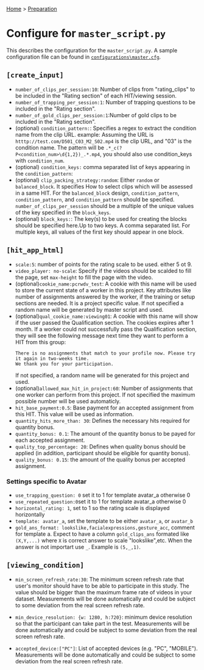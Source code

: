 [Home](../README.md) > [Preparation](preparation.md) 

# Configure for `master_script.py`
 
This describes the configuration for the `master_script.py`. A sample configuration file can be found in [`configurations\master.cfg`](.\src\configurations\master.cfg).
 
## `[create_input]`

* `number_of_clips_per_session:10`: Number of clips from "rating_clips" to be included in the "Rating section" of each HIT/viewing session. 
* `number_of_trapping_per_session:1`: Number of trapping questions to be included in the "Rating section".
* `number_of_gold_clips_per_session:1`:Number of gold clips to be included in the "Rating section".
* (optional)  `condition_pattern:`: Specifies a regex to extract the condition name from the clip URL. example: 
Assuming the URL is `htttp://test.com/D501_C03_M2_S02.mp4` is the clip URL, and "03" is the condition name. 
The pattern will be `.*_c(?P<condition_num>\d{1,2})_.*.mp4`, you should also use condition_keys with `condition_num`.
* (optional)  `condition_keys:` comma separated list of keys appearing in the `condition_pattern`:
* (optional)  `clip_packing_strategy:random`: Either `random` or `balanced_block`. It specifies How to select clips 
which will be assessed in a same HIT. For the `balanced_block` design, `condition_pattern`, `condition_pattern`, and
 `condition_pattern` should be specified.  `number_of_clips_per_session` should be a multiple of the unique values of the 
 key specified in the `block_keys`. 
* (optional)  `block_keys:`:  The key(s) to be used for creating the blocks should be specified here.Up to two keys. 
A comma separated list. For multiple keys, all values of the first key should appear in one block.


## `[hit_app_html]` 
* `scale:5`: number of points for the rating scale to be used. either 5 ot 9.
* `video_player: no-scale`: Specify if the videos should be scalded to fill the page, set `max-height` to fill the page with the video.  
* (optional)`cookie_name:pcrwdv_test`: A cookie with this name will be used to store the current state of a worker in this project.
 Key attributes like number of assignments answered by the worker, if the training or setup sections are needed. 
 It is a project specific value. If not specified a random name will be generated by master script and used.
* (optional)`qual_cookie_name:viewing01`: A cookie with this name will show if the user passed the Qualification section.
The cookies expires after 1 month. If a worker could not successfully pass the Qualification section, they will see the 
following message next time they want to perform a HIT from this group:
    ````text
    There is no assignments that match to your profile now. Please try it again in two-weeks time.
    We thank you for your participation.
    ````
    If not specified, a random name will be generated for this project and used.
* (optional)`allowed_max_hit_in_project:60`: Number of assignments that one worker can perform from this project. 
If not specified the maximum possible number will be used automaticly.
* `hit_base_payment:0.5`: Base payment for an accepted assignment from this HIT. This value will be used as information.
* `quantity_hits_more_than: 30`: Defines the necessary hits required for quantity bonus.
* `quantity_bonus: 0.1`: The amount of the quantity bonus to be payed for each accepted assignment.
* `quality_top_percentage: 20`: Defines when quality bonus should be applied (in addition, participant should be 
eligible for quantity bonus).
* `quality_bonus: 0.15`: the amount of the quality bonus per accepted assignment.

### Settings specific to Avatar
 
* `use_trapping_question: 0` set it to 1 for template avatar_a otherwise 0
* `use_repeated_question:0`set it to 1 for template avatar_a otherwise 0
* `horizontal_rating: 1`,  set to 1 so the rating scale is displayed horizontally
* `template: avatar_a`, set the template to be either `avatar_a`, or `avatar_b`
* `gold_ans_format: lookslike,facialexpressions,gesture_acc`, comment for template a. Expect to have a column `gold_clips_ans` formated like `(X,Y,...)` where `X` is correct answer to scale "lookslike",etc. When the answer is not importart use `_`. Example is `(5,_,1)`.

## `[viewing_condition]` 
* `min_screen_refresh_rate:30`: The minimum screen refresh rate that user's monitor should have to be able to participate in this study.
The value should be bigger than the maximum frame rate of videos in your dataset. 
Measurements will be done automatically and could be subject to some deviation from the real screen refresh rate.

* `min_device_resolution: {w: 1280, h:720}`: minimum device resolution so that the participant can take part in the test.
 Measurements will be done automatically and could be subject to some deviation from the real screen refresh rate.

* `accepted_device:["PC"]`: List of accepted devices (e.g. "PC", "MOBILE"). 
Measurements will be done automatically and could be subject to some deviation from the real screen refresh rate.

